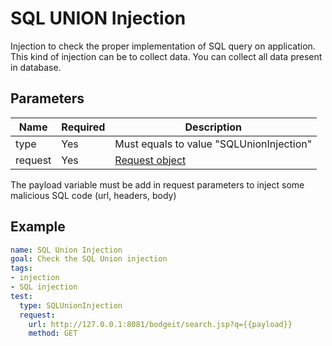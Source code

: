 # SQL UNION Injection

Injection to check the proper implementation of SQL query on application.
This kind of injection can be to collect data. You can collect all data present in database.

## Parameters

| Name        | Required | Description 
| ----------- | -------- | ------------
| type        | Yes      | Must equals to value "SQLUnionInjection"
| request     | Yes      | [Request object](./request.MD)

The payload variable must be add in request parameters to inject some malicious SQL code (url, headers, body)

## Example

```yaml
name: SQL Union Injection
goal: Check the SQL Union injection
tags:
- injection
- SQL injection
test:
  type: SQLUnionInjection
  request:
    url: http://127.0.0.1:8081/bodgeit/search.jsp?q={{payload}}
    method: GET
```